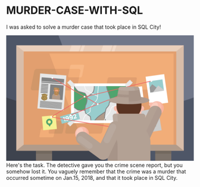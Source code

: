 # MURDER-CASE-WITH-SQL
I was asked to solve a murder case that took place in SQL City!

![alt text](https://github.com/calfav/MURDER-CASE-WITH-SQL/blob/main/sql%20murder%20case.png)
Here's the task.
The detective gave you the crime scene report, but you somehow lost it. You vaguely remember that the crime was a ​murder​ that occurred sometime on ​Jan.15, 2018,​ and that it took place in ​SQL City.
